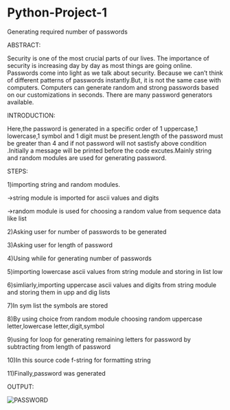 # Python-Project-1
Generating required number of passwords

ABSTRACT:

Security is one of the most crucial parts of our lives. The importance of security is increasing day by day as most things are going online. Passwords come into light as we talk about security.
Because we can’t think of different patterns of passwords instantly.But, it is not the same case with computers. Computers can generate random and strong passwords based on our customizations in seconds. There are many password generators available.

INTRODUCTION:

Here,the password is generated in a specific order of 1 uppercase,1 lowercase,1 symbol and 1 digit must be present.length of the password must be greater than 4 and if not password will not sastisfy above condition .Initially a message will be printed before the code excutes.Mainly string and random modules are used for generating password.

STEPS:

1)importing string and random modules.

   ->string module is imported for ascii values and digits
   
   ->random module is used for choosing a random value from sequence data like list

2)Asking user for number of passwords to be generated

3)Asking user for length of password 

4)Using while for generating number of passwords

5)importing lowercase ascii values from string module and storing in list low

6)simliarly,importing uppercase ascii values and digits from string module and storing them in upp and dig lists

7)In sym list the symbols are stored

8)By using choice from random module choosing random uppercase letter,lowercase letter,digit,symbol

9)using for loop  for generating remaining letters for password by subtracting from length of password

10)In this source code f-string for formatting string

11)Finally,password was generated


OUTPUT:

![PASSWORD](https://user-images.githubusercontent.com/106869388/174424647-a383741b-77db-4694-af89-945d09f01461.png)





